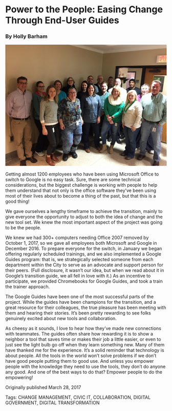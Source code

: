 # Power to the People: Easing Change Through End-User Guides
### By Holly Barham

![Group photo of Google Guides](../assets/google_guides.jpg "Group photo of Google Guides")

Getting almost 1200 employees who have been using Microsoft Office to switch to Google is no easy task. Sure, there are some technical considerations, but the biggest challenge is working with people to help them understand that not only is the office software they’ve been using most of their lives about to become a thing of the past, but that this is a good thing!

We gave ourselves a lengthy timeframe to achieve the transition, mainly to give everyone the opportunity to adjust to both the idea of change and the new tool set. We knew the most important aspect of the project was going to be the people.

We knew we had 300+ computers needing Office 2007 removed by October 1, 2017, so we gave all employees both Microsoft and Google in December 2016. To prepare everyone for the switch, in January we began offering regularly scheduled trainings, and we also implemented a Google Guides program: that is, we strategically selected someone from each department within the City to serve as an advocate and support person for their peers. (Full disclosure, it wasn’t our idea, but when we read about it in Google’s transition guide, we all fell in love with it.) As an incentive to participate, we provided Chromebooks for Google Guides, and took a train the trainer approach.

The Google Guides have been one of the most successful parts of the project.  While the guides have been champions for the transition, and a great resource for their colleagues, the true pleasure has been meeting with them and hearing their stories. It’s been pretty rewarding to see folks genuinely excited about new tools and collaboration.

As cheesy as it sounds, I love to hear how they’ve made new connections with teammates. The guides often share how rewarding it is to show a neighbor a tool that saves time or makes their job a little easier, or even to just see the light bulb go off when they learn something new. Many of them have thanked me for the experience. It’s a solid reminder that technology is about people. All the tools in the world won’t solve problems if we don’t have good people putting them to good use. And unless you empower people with the knowledge they need to use the tools, they don’t do anyone any good. And one of the best ways to do that? Empower people to do the empowering!


Originally published March 28, 2017

Tags: CHANGE MANAGEMENT, CIVIC IT, COLLABORATION, DIGITAL GOVERNMENT, DIGITAL TRANSFORMATION

